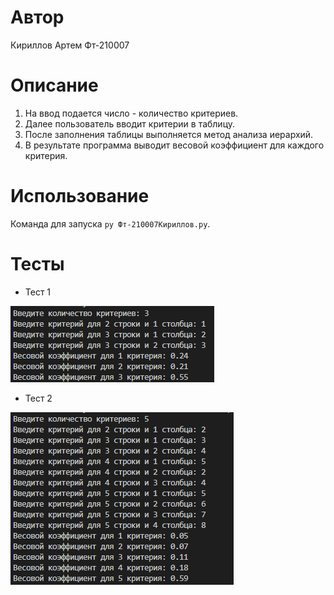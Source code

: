 # Автор

Кириллов Артем Фт-210007

# Описание

1) На ввод подается число - количество критериев.
2) Далее пользователь вводит критерии в таблицу.
3) После заполнения таблицы выполняется метод анализа иерархий.
4) В результате программа выводит весовой коэффициент для каждого критерия.

# Использование

Команда для запуска `py Фт-210007Кириллов.py`.

# Тесты

- Тест 1

![Img alt](https://github.com/zlatyn74region/Thomas-Saati/blob/master/images/1.png)

- Тест 2

![Img alt](https://github.com/zlatyn74region/Thomas-Saati/blob/master/images/2.png)
